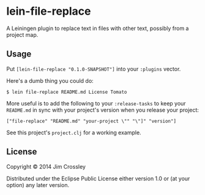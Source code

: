 # lein-file-replace

A Leiningen plugin to replace text in files with other text, possibly
from a project map.

## Usage

Put `[lein-file-replace "0.1.0-SNAPSHOT"]` into your `:plugins` vector.

Here's a dumb thing you could do:

    $ lein file-replace README.md License Tomato

More useful is to add the following to your `:release-tasks` to keep
your `README.md` in sync with your project's version when you release
your project:

    ["file-replace" "README.md" "your-project \"" "\"]" "version"]

See this project's `project.clj` for a working example.

## License

Copyright © 2014 Jim Crossley

Distributed under the Eclipse Public License either version 1.0 or (at
your option) any later version.
